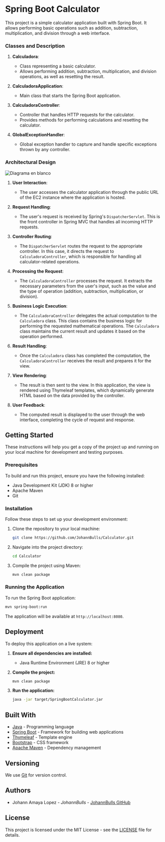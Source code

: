 # Spring Boot Calculator

This project is a simple calculator application built with Spring Boot. It allows performing basic operations such as addition, subtraction, multiplication, and division through a web interface.

### Classes and Description

1. **Calculadora**:
    - Class representing a basic calculator.
    - Allows performing addition, subtraction, multiplication, and division operations, as well as resetting the result.

2. **CalculadoraApplication**:
    - Main class that starts the Spring Boot application.

3. **CalculadoraController**:
    - Controller that handles HTTP requests for the calculator.
    - Provides methods for performing calculations and resetting the calculator.

4. **GlobalExceptionHandler**:
    - Global exception handler to capture and handle specific exceptions thrown by any controller.

### Architectural Design 
![Diagrama en blanco](https://github.com/JohannBulls/Calculator/assets/40411821/ea413c80-f9af-42a4-b2bf-3e0d60e6be14)

1. **User Interaction**:
    - The user accesses the calculator application through the public URL of the EC2 instance where the application is hosted.

2. **Request Handling**:
    - The user's request is received by Spring's `DispatcherServlet`. This is the front controller in Spring MVC that handles all incoming HTTP requests.

3. **Controller Routing**:
    - The `DispatcherServlet` routes the request to the appropriate controller. In this case, it directs the request to `CalculadoraController`, which is responsible for handling all calculator-related operations.

4. **Processing the Request**:
    - The `CalculadoraController` processes the request. It extracts the necessary parameters from the user's input, such as the value and the type of operation (addition, subtraction, multiplication, or division).

5. **Business Logic Execution**:
    - The `CalculadoraController` delegates the actual computation to the `Calculadora` class. This class contains the business logic for performing the requested mathematical operations. The `Calculadora` class maintains the current result and updates it based on the operation performed.

6. **Result Handling**:
    - Once the `Calculadora` class has completed the computation, the `CalculadoraController` receives the result and prepares it for the view.

7. **View Rendering**:
    - The result is then sent to the view. In this application, the view is rendered using Thymeleaf templates, which dynamically generate HTML based on the data provided by the controller.

8. **User Feedback**:
    - The computed result is displayed to the user through the web interface, completing the cycle of request and response.


## Getting Started

These instructions will help you get a copy of the project up and running on your local machine for development and testing purposes.

### Prerequisites

To build and run this project, ensure you have the following installed:

- Java Development Kit (JDK) 8 or higher
- Apache Maven
- Git

### Installation

Follow these steps to set up your development environment:

1. Clone the repository to your local machine:

   ```bash
   git clone https://github.com/JohannBulls/Calculator.git
   ```

2. Navigate into the project directory:

   ```bash
   cd Calculator
   ```

3. Compile the project using Maven:

   ```bash
   mvn clean package
   ```

### Running the Application

To run the Spring Boot application:

```bash
mvn spring-boot:run
```

The application will be available at `http://localhost:8080`.


## Deployment

To deploy this application on a live system:

1. **Ensure all dependencies are installed:**

   - Java Runtime Environment (JRE) 8 or higher

2. **Compile the project:**

   ```bash
   mvn clean package
   ```

3. **Run the application:**

   ```bash
   java -jar target/SpringBootCalculator.jar
   ```

## Built With

- [Java](https://www.java.com/) - Programming language
- [Spring Boot](https://spring.io/projects/spring-boot) - Framework for building web applications
- [Thymeleaf](https://www.thymeleaf.org/) - Template engine
- [Bootstrap](https://getbootstrap.com/) - CSS framework
- [Apache Maven](https://maven.apache.org/) - Dependency management

## Versioning

We use [Git](https://git-scm.com/) for version control.

## Authors

- Johann Amaya Lopez - *JohannBulls* - [JohannBulls GitHub](https://github.com/JohannBulls)
## License

This project is licensed under the MIT License - see the [LICENSE](LICENSE.txt) file for details.
